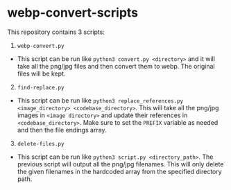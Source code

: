 # webp-convert-scripts

This repository contains 3 scripts:

1. `webp-convert.py`
  - This script can be run like `python3 convert.py <directory>` and it will take all the png/jpg files and then convert them to webp. The original files will be kept.
2. `find-replace.py`
  - This script can be run like `python3 replace_references.py <image_directory> <codebase_directory>`. This will take all the png/jpg images in `<image directory>` and update their references in `<codebase_directory>`. Make sure to set the `PREFIX` variable as needed and then the file endings array.
3. `delete-files.py`
  - This script can be run like `python3 script.py <directory_path>`. The previous script will output all the png/jpg filenames. This will only delete the given filenames in the hardcoded array from the specified directory path.